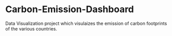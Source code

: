 # Carbon-Emission-Dashboard
Data Visualization project which visulaizes the emission of carbon footprints of the various countries.
